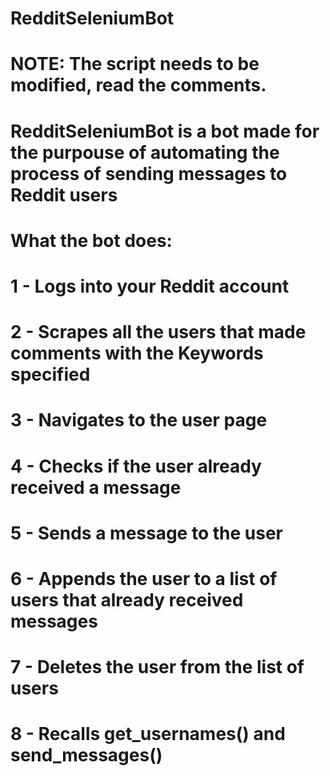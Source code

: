 # RedditSeleniumBot
# NOTE: The script needs to be modified, read the comments.
# RedditSeleniumBot is a bot made for the purpouse of automating the process of sending messages to Reddit users
# What the bot does:
# 1 - Logs into your Reddit account
# 2 - Scrapes all the users that made comments with the Keywords specified
# 3 - Navigates to the user page
# 4 - Checks if the user already received a message
# 5 - Sends a message to the user
# 6 - Appends the user to a list of users that already received messages
# 7 - Deletes the user from the list of users
# 8 - Recalls get_usernames() and send_messages()
